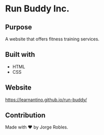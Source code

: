 # Run Buddy Inc.

## Purpose
A website that offers fitness training services.

## Built with
* HTML
* CSS

## Website
https://learnantino.github.io/run-buddy/

## Contribution
Made with ❤️ by Jorge Robles.

